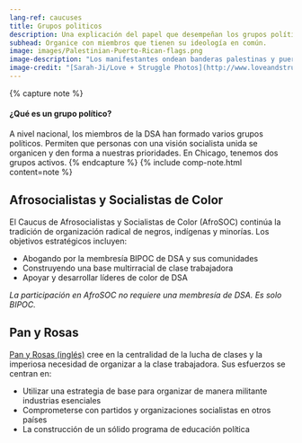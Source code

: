 ```yaml
---
lang-ref: caucuses
title: Grupos politicos
description: Una explicación del papel que desempeñan los grupos políticos en DSA y una descripción de los afiliados activos localmente.
subhead: Organice con miembros que tienen su ideología en común.
image: images/Palestinian-Puerto-Rican-flags.png
image-description: "Los manifestantes ondean banderas palestinas y puertorriqueñas durante la acción de Decolonize Zhigaagoong el 17 de julio de 2020. AfroSOC construye el poder BIPOC y abolicionista."
image-credit: "[Sarah-Ji/Love + Struggle Photos](http://www.loveandstrugglephotos.com/)"
---
```


{% capture note %}
#### ¿Qué es un grupo político?

A nivel nacional, los miembros de la DSA han formado varios grupos políticos. Permiten que personas con una visión socialista unida se organicen y den forma a nuestras prioridades. En Chicago, tenemos dos grupos activos.
{% endcapture %}
{% include comp-note.html content=note %}

## Afrosocialistas y Socialistas de Color

El Caucus de Afrosocialistas y Socialistas de Color (AfroSOC) continúa la tradición de organización radical de negros, indígenas y minorías. Los objetivos estratégicos incluyen:

- Abogando por la membresía BIPOC de DSA y sus comunidades
- Construyendo una base multirracial de clase trabajadora
- Apoyar y desarrollar líderes de color de DSA

*La participación en AfroSOC no requiere una membresía de DSA. Es solo BIPOC.* 

## Pan y Rosas

[Pan y Rosas (inglés)](https://breadandrosesdsa.org/) cree en la centralidad de la lucha de clases y la imperiosa necesidad de organizar a la clase trabajadora. Sus esfuerzos se centran en:

- Utilizar una estrategia de base para organizar de manera militante industrias esenciales
- Comprometerse con partidos y organizaciones socialistas en otros países
- La construcción de un sólido programa de educación política